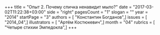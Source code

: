 +++
title = "Опыт 2. Почему спичка ненавидит мыло?"
date = "2017-03-02T11:22:38+03:00"
side = "right"
pagesCount = "1"
slogan = ""
year = "2014"
startPage = "3"
authors = [ "Константин Богданов",]
issues = [ "2014_04",]
illustrators = [ "Артём Костюкевич",]
month = "04"
rubrics = [ "Четыре стихии Эмпедокла",]
+++
